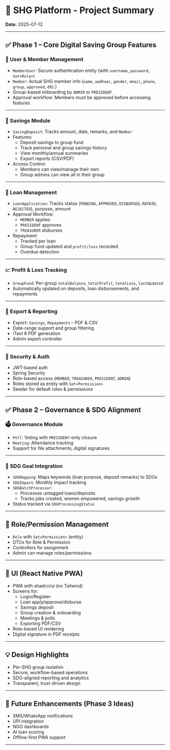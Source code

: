 
# 📘 SHG Platform - Project Summary
**Date:** 2025-07-12

---

## ✅ Phase 1 – Core Digital Saving Group Features

### 👥 User & Member Management
- `MemberUser`: Secure authentication entity (with `username`, `password`, `Set<Role>`)
- `Member`: Actual SHG member info (`name`, `aadhaar`, `gender`, `email`, `phone`, `group`, `approved`, etc.)
- Group-based onboarding by `ADMIN` or `PRESIDENT`
- Approval workflow: Members must be approved before accessing features

---

### 🏦 Savings Module
- `SavingDeposit`: Tracks amount, date, remarks, and `Member`
- Features:
  - Deposit savings to group fund
  - Track personal and group savings history
  - View monthly/annual summaries
  - Export reports (CSV/PDF)
- Access Control:
  - Members can view/manage their own
  - Group admins can view all in their group

---

### 💸 Loan Management
- `LoanApplication`: Tracks status (`PENDING`, `APPROVED`, `DISBURSED`, `REPAID`, `REJECTED`), purpose, amount
- Approval Workflow:
  - `MEMBER` applies
  - `PRESIDENT` approves
  - `TREASURER` disburses
- Repayment:
  - Tracked per loan
  - Group fund updated and `profit/loss` recorded
  - Overdue detection

---

### 📈 Profit & Loss Tracking
- `GroupFund`: Per-group `totalBalance`, `totalProfit`, `totalLoss`, `lastUpdated`
- Automatically updated on deposits, loan disbursements, and repayments

---

### 🧾 Export & Reporting
- Export: `Savings`, `Repayments` – PDF & CSV
- Date-range support and group filtering
- iText 8 PDF generation
- Admin export controller

---

### 🔐 Security & Auth
- JWT-based auth
- Spring Security
- Role-based access (`MEMBER`, `TREASURER`, `PRESIDENT`, `ADMIN`)
- Roles stored as entity with `Set<Permission>`
- Seeder for default roles & permissions

---

## ✅ Phase 2 – Governance & SDG Alignment

### 🗳️ Governance Module
- `Poll`: Voting with `PRESIDENT`-only closure
- `Meeting`: Attendance tracking
- Support for file attachments, digital signatures

---

### 🎯 SDG Goal Integration
- `SDGMapping`: Maps keywords (loan purpose, deposit remarks) to SDGs
- `SDGImpact`: Monthly impact tracking
- `SDGBatchProcessor`:
  - Processes untagged loans/deposits
  - Tracks jobs created, women empowered, savings growth
- Status tracked via `SDGProcessingStatus`

---

## 💼 Role/Permission Management
- `Role` with `Set<Permission>` (entity)
- DTOs for Role & Permission
- Controllers for assignment
- Admin can manage roles/permissions

---

## 🚦 UI (React Native PWA)
- PWA with shadcn/ui (no Tailwind)
- Screens for:
  - Login/Register
  - Loan apply/approve/disburse
  - Savings deposit
  - Group creation & onboarding
  - Meetings & polls
  - Exporting PDF/CSV
- Role-based UI rendering
- Digital signature in PDF receipts

---

## 💡 Design Highlights
- Per-SHG group isolation
- Secure, workflow-based operations
- SDG-aligned reporting and analytics
- Transparent, trust-driven design

---

## 📍 Future Enhancements (Phase 3 Ideas)
- SMS/WhatsApp notifications
- UPI integration
- NGO dashboards
- AI loan scoring
- Offline-first PWA support

---
